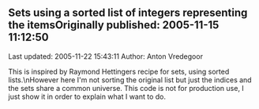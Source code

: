 ## Sets using a sorted list of integers representing the itemsOriginally published: 2005-11-15 11:12:50 
Last updated: 2005-11-22 15:43:11 
Author: Anton Vredegoor 
 
This is inspired by Raymond Hettingers recipe for sets, using sorted lists.\nHowever here I'm not sorting the original list but just the indices and the sets share a common universe. This code is not for production use, I just show it in order to explain what I want to do.
